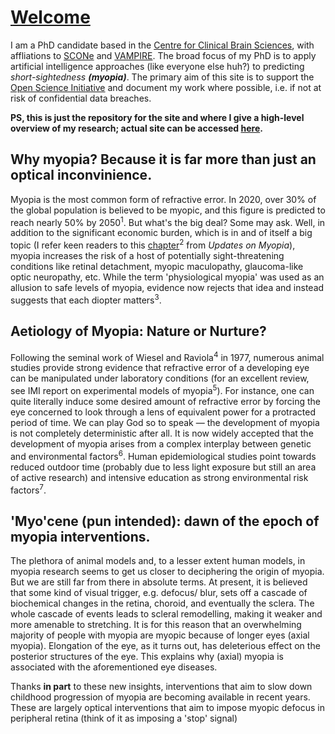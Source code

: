 # [Welcome](https://fyii200.github.io)
I am a PhD candidate based in the [Centre for Clinical Brain Sciences](https://www.ed.ac.uk/clinical-brain-sciences), with affliations to [SCONe](https://www.ed.ac.uk/clinical-sciences/ophthalmology/scone/about-scone) and [VAMPIRE](https://vampire.computing.dundee.ac.uk). The broad focus of my PhD is to apply artificial intelligence approaches (like everyone else huh?) to predicting *short-sightedness **(myopia)***. The primary aim of this site is to support the [Open Science Initiative](https://en.wikipedia.org/wiki/Open_science) and document my work where possible, i.e. if not at risk of confidential data breaches.

**PS, this is just the repository for the site and where I give a high-level overview of my research; actual site can be accessed [here](https://fyii200.github.io).**

## Why myopia? Because it is far more than just an optical inconvinience.
Myopia is the most common form of refractive error. In 2020, over 30% of the global population is believed to be myopic, and this figure is predicted to reach nearly 50% by 2050<sup>1</sup>. But what's the big deal? Some may ask. Well, in addition to the significant economic burden, which is in and of itself a big topic (I refer keen readers to this [chapter](https://link.springer.com/chapter/10.1007/978-981-13-8491-2_3)<sup>2</sup> from *Updates on Myopia*), myopia increases the risk of a host of potentially sight-threatening conditions like retinal detachment, myopic maculopathy, glaucoma-like optic neuropathy, etc. While the term 'physiological myopia' was used as an allusion to safe levels of myopia, evidence now rejects that idea and instead suggests that each diopter matters<sup>3</sup>. 

## Aetiology of Myopia: Nature or Nurture?
Following the seminal work of Wiesel and Raviola<sup>4</sup> in 1977, numerous animal studies provide strong evidence that refractive error of a developing eye can be manipulated under laboratory conditions (for an excellent review, see IMI report on experimental models of myopia<sup>5</sup>). For instance, one can quite literally induce some desired amount of refractive error by forcing the eye concerned to look through a lens of equivalent power for a protracted period of time. We can play God so to speak — the development of myopia is not completely deterministic after all. It is now widely accepted that the development of myopia arises from a complex interplay between genetic and environmental factors<sup>6</sup>. Human epidemiological studies point towards reduced outdoor time (probably due to less light exposure but still an area of active research) and intensive education as strong environmental risk factors<sup>7</sup>.

## 'Myo'cene (pun intended): dawn of the epoch of myopia interventions.
The plethora of animal models and, to a lesser extent human models, in myopia research seems to get us closer to deciphering the origin of myopia. But we are still far from there in absolute terms. At present, it is believed that some kind of visual trigger, e.g. defocus/ blur, sets off a cascade of biochemical changes in the retina, choroid, and eventually the sclera. The whole cascade of events leads to scleral remodelling, making it weaker and more amenable to stretching. It is for this reason that an overwhelming majority of people with myopia are myopic because of longer eyes (axial myopia). Elongation of the eye, as it turns out, has deleterious effect on the posterior structures of the eye. This explains why (axial) myopia is associated with the aforementioned eye diseases.  

Thanks **in part** to these new insights, interventions that aim to slow down childhood progression of myopia are becoming available in recent years. These are largely optical interventions that aim to impose myopic defocus in peripheral retina (think of it as imposing a 'stop' signal)  
 


